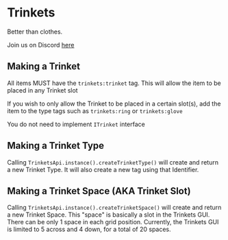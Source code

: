 Trinkets
=======

Better than clothes.

Join us on Discord [here](https://discord.gg/RBkucXN)

## Making a Trinket

All items MUST have the `trinkets:trinket` tag. 
This will allow the item to be placed in any Trinket slot

If you wish to only allow the Trinket to be placed in a certain slot(s),
add the item to the type tags such as `trinkets:ring` or `trinkets:glove`

You do not need to implement `ITrinket` interface

## Making a Trinket Type

Calling `TrinketsApi.instance().createTrinketType()` will create and return a new Trinket Type.
It will also create a new tag using that Identifier.


## Making a Trinket Space (AKA Trinket Slot)

Calling `TrinketsApi.instance().createTrinketSpace()` will create and return a new Trinket Space.
This "space" is basically a slot in the Trinkets GUI.
There can be only 1 space in each grid position.
Currently, the Trinkets GUI is limited to 5 across and 4 down, for a total of 20 spaces.

